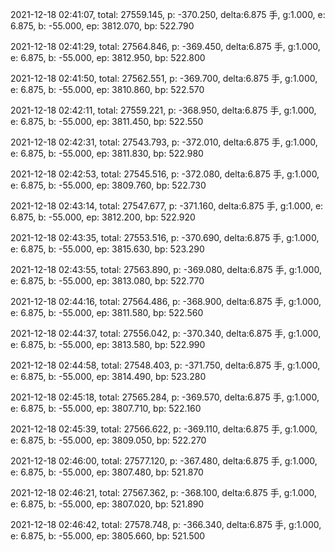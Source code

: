 2021-12-18 02:41:07, total: 27559.145, p: -370.250, delta:6.875 手, g:1.000, e: 6.875, b: -55.000, ep: 3812.070, bp: 522.790

2021-12-18 02:41:29, total: 27564.846, p: -369.450, delta:6.875 手, g:1.000, e: 6.875, b: -55.000, ep: 3812.950, bp: 522.800

2021-12-18 02:41:50, total: 27562.551, p: -369.700, delta:6.875 手, g:1.000, e: 6.875, b: -55.000, ep: 3810.860, bp: 522.570

2021-12-18 02:42:11, total: 27559.221, p: -368.950, delta:6.875 手, g:1.000, e: 6.875, b: -55.000, ep: 3811.450, bp: 522.550

2021-12-18 02:42:31, total: 27543.793, p: -372.010, delta:6.875 手, g:1.000, e: 6.875, b: -55.000, ep: 3811.830, bp: 522.980

2021-12-18 02:42:53, total: 27545.516, p: -372.080, delta:6.875 手, g:1.000, e: 6.875, b: -55.000, ep: 3809.760, bp: 522.730

2021-12-18 02:43:14, total: 27547.677, p: -371.160, delta:6.875 手, g:1.000, e: 6.875, b: -55.000, ep: 3812.200, bp: 522.920

2021-12-18 02:43:35, total: 27553.516, p: -370.690, delta:6.875 手, g:1.000, e: 6.875, b: -55.000, ep: 3815.630, bp: 523.290

2021-12-18 02:43:55, total: 27563.890, p: -369.080, delta:6.875 手, g:1.000, e: 6.875, b: -55.000, ep: 3813.080, bp: 522.770

2021-12-18 02:44:16, total: 27564.486, p: -368.900, delta:6.875 手, g:1.000, e: 6.875, b: -55.000, ep: 3811.580, bp: 522.560

2021-12-18 02:44:37, total: 27556.042, p: -370.340, delta:6.875 手, g:1.000, e: 6.875, b: -55.000, ep: 3813.580, bp: 522.990

2021-12-18 02:44:58, total: 27548.403, p: -371.750, delta:6.875 手, g:1.000, e: 6.875, b: -55.000, ep: 3814.490, bp: 523.280

2021-12-18 02:45:18, total: 27565.284, p: -369.570, delta:6.875 手, g:1.000, e: 6.875, b: -55.000, ep: 3807.710, bp: 522.160

2021-12-18 02:45:39, total: 27566.622, p: -369.110, delta:6.875 手, g:1.000, e: 6.875, b: -55.000, ep: 3809.050, bp: 522.270

2021-12-18 02:46:00, total: 27577.120, p: -367.480, delta:6.875 手, g:1.000, e: 6.875, b: -55.000, ep: 3807.480, bp: 521.870

2021-12-18 02:46:21, total: 27567.362, p: -368.100, delta:6.875 手, g:1.000, e: 6.875, b: -55.000, ep: 3807.020, bp: 521.890

2021-12-18 02:46:42, total: 27578.748, p: -366.340, delta:6.875 手, g:1.000, e: 6.875, b: -55.000, ep: 3805.660, bp: 521.500